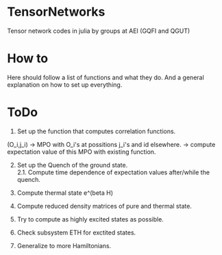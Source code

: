 # TensorNetworks
Tensor network codes in julia by groups at AEI (GQFI and QGUT)

# How to

Here should follow a list of functions and what they do. And a general explanation on how to set up everything. 

# ToDo

1. Set up the function that computes correlation functions.

(O_i,j_i) -> MPO with O_i's at possitions j_i's and id elsewhere. -> compute expectation value of this MPO with existing function.

2. Set up the Quench of the ground state.  
2.1. Compute time dependence of expectation values after/while the quench.

3. Compute thermal state e^(beta H)

4. Compute reduced density matrices of pure and thermal state.

5. Try to compute as highly excited states as possible.

6. Check subsystem ETH for exctited states.

7. Generalize to more Hamiltonians.
